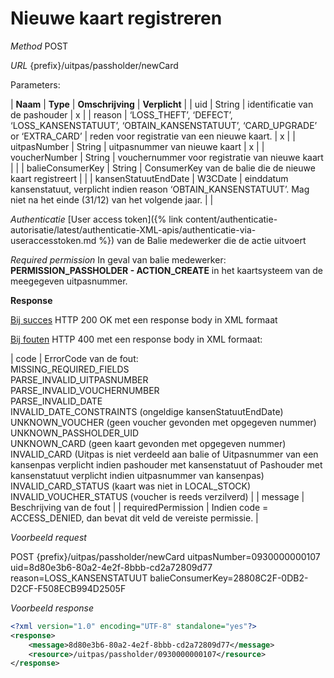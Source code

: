 ---
---

# Nieuwe kaart registreren

_Method_
POST

_URL_
{prefix}/uitpas/passholder/newCard

Parameters:

| **Naam** | **Type** | **Omschrijving** | **Verplicht** |
| uid | String | identificatie van de pashouder | x |
| reason | ‘LOSS_THEFT’, ‘DEFECT’, ‘LOSS_KANSENSTATUUT’, ‘OBTAIN_KANSENSTATUUT’, ‘CARD_UPGRADE’ or ‘EXTRA_CARD’ | reden voor registratie van een nieuwe kaart. | x |
| uitpasNumber | String | uitpasnummer van nieuwe kaart | x |
| voucherNumber | String | vouchernummer voor registratie van nieuwe kaart |  |
| balieConsumerKey | String | ConsumerKey van de balie die de nieuwe kaart registreert |  |
| kansenStatuutEndDate | W3CDate | einddatum kansenstatuut, verplicht indien reason ‘OBTAIN_KANSENSTATUUT’. Mag niet na het einde (31/12) van het volgende jaar. |  |

_Authenticatie_
[User access token]({% link content/authenticatie-autorisatie/latest/authenticatie-XML-apis/authenticatie-via-useraccesstoken.md %}) van de Balie medewerker die de actie uitvoert

_Required permission_
In geval van balie medewerker: **PERMISSION_PASSHOLDER - ACTION_CREATE** in het kaartsysteem van de meegegeven uitpasnummer.

**Response**

<u>Bij succes</u>
HTTP 200 OK met een response body in XML formaat

<u>Bij fouten</u>
HTTP 400 met een response body in XML formaat:

| code | ErrorCode van de fout:<br>MISSING_REQUIRED_FIELDS<br>PARSE_INVALID_UITPASNUMBER<br>PARSE_INVALID_VOUCHERNUMBER<br>PARSE_INVALID_DATE<br>INVALID_DATE_CONSTRAINTS (ongeldige kansenStatuutEndDate)<br>UNKNOWN_VOUCHER (geen voucher gevonden met opgegeven nummer)<br>UNKNOWN_PASSHOLDER_UID<br>UNKNOWN_CARD (geen kaart gevonden met opgegeven nummer)<br>INVALID_CARD (Uitpas is niet verdeeld aan balie of Uitpasnummer van een kansenpas verplicht indien pashouder met kansenstatuut of Pashouder met kansenstatuut verplicht indien uitpasnummer van kansenpas)<br>INVALID_CARD_STATUS (kaart was niet in LOCAL_STOCK)<br>INVALID_VOUCHER_STATUS (voucher is reeds verzilverd) |
| message | Beschrijving van de fout |
| requiredPermission | Indien code = ACCESS_DENIED, dan bevat dit veld de vereiste permissie. |

_Voorbeeld request_

POST {prefix}/uitpas/passholder/newCard uitpasNumber=0930000000107 uid=8d80e3b6-80a2-4e2f-8bbb-cd2a72809d77 reason=LOSS_KANSENSTATUUT balieConsumerKey=28808C2F-0DB2-D2CF-F508ECB994D2505F

_Voorbeeld response_


~~~xml
<?xml version="1.0" encoding="UTF-8" standalone="yes"?>
<response>
	<message>8d80e3b6-80a2-4e2f-8bbb-cd2a72809d77</message>
	<resource>/uitpas/passholder/0930000000107</resource>
</response>
~~~
